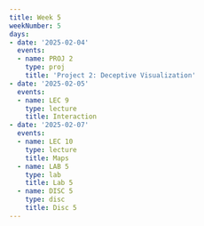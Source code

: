 ```yaml
---
title: Week 5
weekNumber: 5
days:
- date: '2025-02-04'
  events:
  - name: PROJ 2
    type: proj
    title: 'Project 2: Deceptive Visualization'
- date: '2025-02-05'
  events:
  - name: LEC 9
    type: lecture
    title: Interaction
- date: '2025-02-07'
  events:
  - name: LEC 10
    type: lecture
    title: Maps
  - name: LAB 5
    type: lab
    title: Lab 5
  - name: DISC 5
    type: disc
    title: Disc 5
---
```

